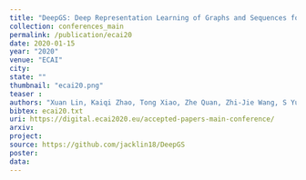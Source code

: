 ```yaml
---
title: "DeepGS: Deep Representation Learning of Graphs and Sequences for Drug-Target Binding Affinity Prediction"
collection: conferences_main
permalink: /publication/ecai20
date: 2020-01-15
year: "2020"
venue: "ECAI"
city: 
state: ""
thumbnail: "ecai20.png"
teaser : 
authors: "Xuan Lin, Kaiqi Zhao, Tong Xiao, Zhe Quan, Zhi-Jie Wang, S Yu Philip"
bibtex: ecai20.txt
uri: https://digital.ecai2020.eu/accepted-papers-main-conference/
arxiv: 
project: 
source: https://github.com/jacklin18/DeepGS
poster: 
data:
---
```

